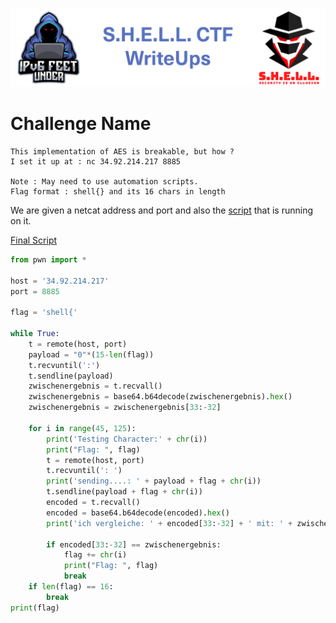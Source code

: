![S.H.E.L.L.CTF](../../banner.png)

# Challenge Name
```
This implementation of AES is breakable, but how ?
I set it up at : nc 34.92.214.217 8885

Note : May need to use automation scripts.
Flag format : shell{} and its 16 chars in length
```
We are given a netcat address and port and also the [script](encrypt.py) that is running on it.






[Final Script](vulnaes.py)
```py
from pwn import *

host = '34.92.214.217'
port = 8885

flag = 'shell{'

while True:
    t = remote(host, port)
    payload = "0"*(15-len(flag))
    t.recvuntil(':')
    t.sendline(payload)
    zwischenergebnis = t.recvall()
    zwischenergebnis = base64.b64decode(zwischenergebnis).hex()
    zwischenergebnis = zwischenergebnis[33:-32]

    for i in range(45, 125):
        print('Testing Character:' + chr(i))
        print("Flag: ", flag)
        t = remote(host, port)
        t.recvuntil(': ')
        print('sending....: ' + payload + flag + chr(i))
        t.sendline(payload + flag + chr(i))
        encoded = t.recvall()
        encoded = base64.b64decode(encoded).hex()
        print('ich vergleiche: ' + encoded[33:-32] + ' mit: ' + zwischenergebnis)

        if encoded[33:-32] == zwischenergebnis:
            flag += chr(i)
            print("Flag: ", flag)
            break
    if len(flag) == 16:
        break
print(flag)
```